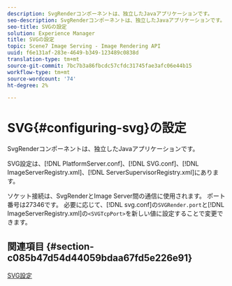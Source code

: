```yaml
---
description: SvgRenderコンポーネントは、独立したJavaアプリケーションです。
seo-description: SvgRenderコンポーネントは、独立したJavaアプリケーションです。
seo-title: SVGの設定
solution: Experience Manager
title: SVGの設定
topic: Scene7 Image Serving - Image Rendering API
uuid: f6e131af-283e-4649-b349-123489c0838d
translation-type: tm+mt
source-git-commit: 7bc7b3a86fbcdc57cfdc31745fae3afc06e44b15
workflow-type: tm+mt
source-wordcount: '74'
ht-degree: 2%

---
```



# SVG{#configuring-svg}の設定

SvgRenderコンポーネントは、独立したJavaアプリケーションです。

SVG設定は、[!DNL PlatformServer.conf]、[!DNL SVG.conf]、[!DNL ImageServerRegistry.xml]、[!DNL ServerSupervisorRegistry.xml]にあります。

ソケット接続は、SvgRenderとImage Server間の通信に使用されます。 ポート番号は27346です。 必要に応じて、[!DNL svg.conf]の`SVGRender.port`と[!DNL ImageServerRegistry.xml]の`<SVGTcpPort>`を新しい値に設定することで変更できます。

## 関連項目 {#section-c085b47d54d44059bdaa67fd5e226e91}

[SVG設定](../../../is-api/image-serving-api-ref/c-configuration-and-administration/c-server-settings/r-svg.md#reference-232104868b2d4af9a4ac9c87552c0bb5)
